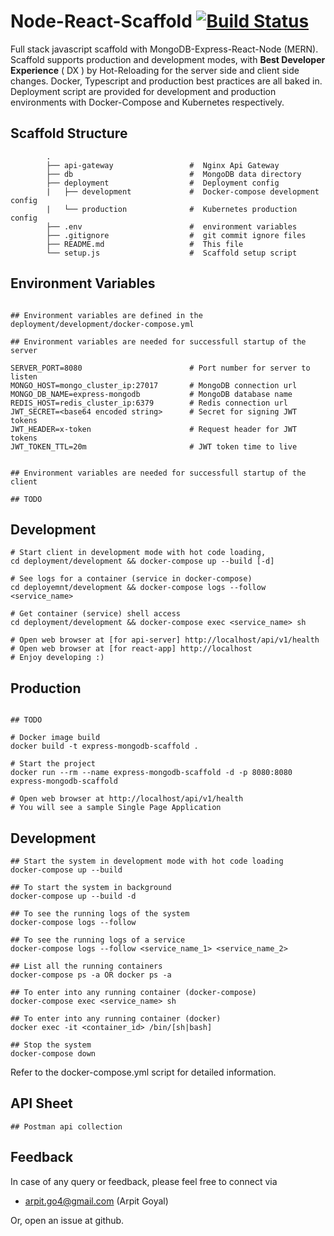 

# Node-React-Scaffold [![Build Status](https://travis-ci.org/arpitgo4/React-Redux-Scaffold.svg?branch=master)](https://travis-ci.org/arpitgo4/React-Redux-Scaffold)
Full stack javascript scaffold with MongoDB-Express-React-Node (MERN). Scaffold supports production and development modes, with **Best Developer Experience** ( DX ) by Hot-Reloading for the server side and client side changes. Docker, Typescript and production best practices are all baked in. Deployment script are provided for development and production environments with Docker-Compose and Kubernetes respectively.

## Scaffold Structure

```
        .
        ├── api-gateway                 #  Nginx Api Gateway
        ├── db                          #  MongoDB data directory
        ├── deployment                  #  Deployment config
        |   ├── development             #  Docker-compose development config
        |   └── production              #  Kubernetes production config
        ├── .env                        #  environment variables
        ├── .gitignore                  #  git commit ignore files
        ├── README.md                   #  This file
        └── setup.js                    #  Scaffold setup script
```

## Environment Variables
```

## Environment variables are defined in the deployment/development/docker-compose.yml

## Environment variables are needed for successfull startup of the server

SERVER_PORT=8080                        # Port number for server to listen
MONGO_HOST=mongo_cluster_ip:27017       # MongoDB connection url
MONGO_DB_NAME=express-mongodb           # MongoDB database name
REDIS_HOST=redis_cluster_ip:6379        # Redis connection url
JWT_SECRET=<base64 encoded string>      # Secret for signing JWT tokens
JWT_HEADER=x-token                      # Request header for JWT tokens
JWT_TOKEN_TTL=20m                       # JWT token time to live


## Environment variables are needed for successfull startup of the client

## TODO

```


## Development
```	
# Start client in development mode with hot code loading,
cd deployment/development && docker-compose up --build [-d]

# See logs for a container (service in docker-compose)
cd deployemnt/development && docker-compose logs --follow <service_name>

# Get container (service) shell access
cd deployment/development && docker-compose exec <service_name> sh

# Open web browser at [for api-server] http://localhost/api/v1/health
# Open web browser at [for react-app] http://localhost
# Enjoy developing :)
```

## Production
```

## TODO

# Docker image build
docker build -t express-mongodb-scaffold .

# Start the project
docker run --rm --name express-mongodb-scaffold -d -p 8080:8080 express-mongodb-scaffold

# Open web browser at http://localhost/api/v1/health
# You will see a sample Single Page Application
```

## Development
```	
## Start the system in development mode with hot code loading
docker-compose up --build

## To start the system in background 
docker-compose up --build -d

## To see the running logs of the system
docker-compose logs --follow

## To see the running logs of a service
docker-compose logs --follow <service_name_1> <service_name_2>

## List all the running containers
docker-compose ps -a OR docker ps -a

## To enter into any running container (docker-compose)
docker-compose exec <service_name> sh

## To enter into any running container (docker)
docker exec -it <container_id> /bin/[sh|bash]

## Stop the system
docker-compose down
```
Refer to the docker-compose.yml script for detailed information.


## API Sheet
```
## Postman api collection

```


## Feedback
In case of any query or feedback, please feel free to connect via
* arpit.go4@gmail.com (Arpit Goyal)

Or, open an issue at github.